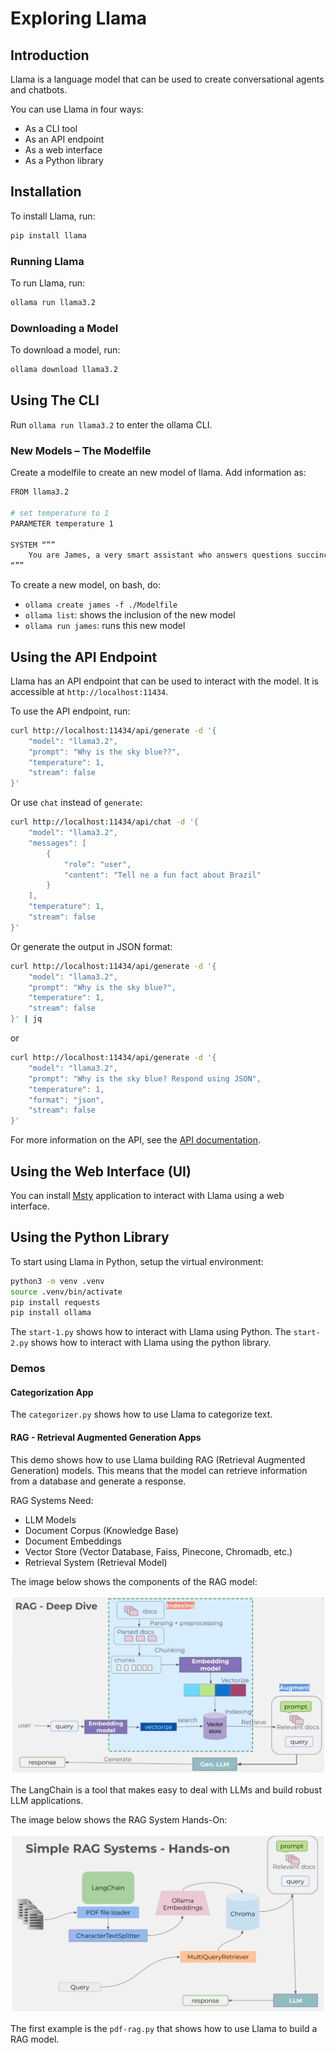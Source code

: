 # Exploring Llama

## Introduction
Llama is a language model that can be used to create conversational agents and chatbots.

You can use Llama in four ways:
- As a CLI tool
- As an API endpoint
- As a web interface
- As a Python library

## Installation
To install Llama, run:
```bash
pip install llama
```

### Running Llama
To run Llama, run:
```bash
ollama run llama3.2
```

### Downloading a Model
To download a model, run:
```bash
ollama download llama3.2
```

## Using The CLI
Run `ollama run llama3.2` to enter the ollama CLI.

### New Models – The Modelfile
Create a modelfile to create an new model of llama. Add information as:
```bash
FROM llama3.2

# set temperature to 1
PARAMETER temperature 1

SYSTEM “””
    You are James, a very smart assistant who answers questions succinctly and informatively.
“””
```

To create a new model, on bash, do:
- `ollama create james -f ./Modelfile`
- `ollama list`: shows the inclusion of the new model
- `ollama run james`: runs this new model

## Using the API Endpoint
Llama has an API endpoint that can be used to interact with the model. It is accessible at `http://localhost:11434`.

To use the API endpoint, run:
```bash
curl http://localhost:11434/api/generate -d '{
    "model": "llama3.2",
    "prompt": "Why is the sky blue??",
    "temperature": 1,
    "stream": false
}'
```
Or use `chat` instead of `generate`:
```bash
curl http://localhost:11434/api/chat -d '{
    "model": "llama3.2",
    "messages": [
        {
            "role": "user",
            "content": "Tell ne a fun fact about Brazil"
        }
    ],
    "temperature": 1,
    "stream": false
}'
```

Or generate the output in JSON format:
```bash
curl http://localhost:11434/api/generate -d '{
    "model": "llama3.2",
    "prompt": "Why is the sky blue?",
    "temperature": 1,
    "stream": false
}' | jq
```
or
```bash
curl http://localhost:11434/api/generate -d '{
    "model": "llama3.2",
    "prompt": "Why is the sky blue? Respond using JSON",
    "temperature": 1,
    "format": "json",
    "stream": false
}'
```
For more information on the API, see the [API documentation](https://github.com/ollama/ollama/blob/main/docs/api.md).

## Using the Web Interface (UI)
You can install [Msty](https://msty.app) application to interact with Llama using a web interface.

## Using the Python Library
To start using Llama in Python, setup the virtual environment:
```bash
python3 -m venv .venv
source .venv/bin/activate
pip install requests
pip install ollama
```
The `start-1.py` shows how to interact with Llama using Python.
The `start-2.py` shows how to interact with Llama using the python library.

### Demos
#### Categorization App
The `categorizer.py` shows how to use Llama to categorize text.

#### RAG - Retrieval Augmented Generation Apps
This demo shows how to use Llama building RAG (Retrieval Augmented Generation) models. This
means that the model can retrieve information from a database and generate a response.

RAG Systems Need:
- LLM Models
- Document Corpus (Knowledge Base)
- Document Embeddings
- Vector Store (Vector Database, Faiss, Pinecone, Chromadb, etc.)
- Retrieval System (Retrieval Model)

The image below shows the components of the RAG model:

![RAG Model](./docs/RAG-diagram.png)

The LangChain is a tool that makes easy to deal with LLMs and build robust LLM applications.

The image below shows the RAG System Hands-On:

![RAG System Hands-On](./docs/RAG%20System%20Hands-on.png)

The first example is the `pdf-rag.py` that shows how to use Llama to build a RAG model.
